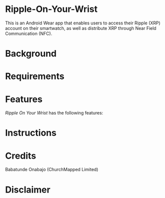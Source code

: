 # Ripple-On-Your-Wrist
This is an Android Wear app that enables users to access their Ripple (XRP) account on their smartwatch, as well as distribute XRP through Near Field Communication (NFC).

# Background

# Requirements

# Features
_Ripple On Your Wrist_ has the following features:


# Instructions

# Credits
Babatunde Onabajo (ChurchMapped Limited)

# Disclaimer
